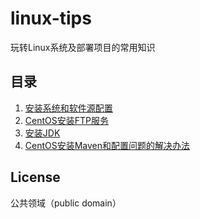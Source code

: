 # linux-tips
玩转Linux系统及部署项目的常用知识

## 目录

1. [安装系统和软件源配置](docs/software-sources.md)
2. [CentOS安装FTP服务](docs/vsftp.md)
3. [安装JDK](docs/install-jdk.md)
4. [CentOS安装Maven和配置问题的解决办法](docs/install-maven.md)

## License

公共领域（public domain）

